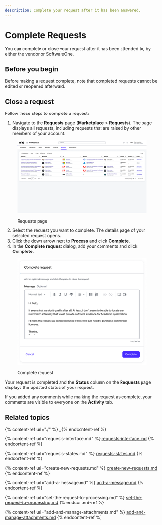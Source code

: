 ```yaml
---
description: Complete your request after it has been answered.
---
```


# Complete Requests

You can complete or close your request after it has been attended to, by either the vendor or SoftwareOne.&#x20;

## Before you begin <a href="#taskt_users__manage_users_task__prereq__1" id="taskt_users__manage_users_task__prereq__1"></a>

Before making a request complete, note that completed requests cannot be edited or reopened afterward.&#x20;

## Close a request

Follow these steps to complete a request:

1. Navigate to the **Requests** page (**Marketplace** > **Requests**). The page displays all requests, including requests that are raised by other members of your account.&#x20;

<figure><img src="../../../.gitbook/assets/image (412).png" alt=""><figcaption><p>Requests page</p></figcaption></figure>

2. Select the request you want to complete. The details page of your selected request opens.&#x20;
3. Click the down arrow next to **Process** and click **Complete**.&#x20;
4. In the **Complete request** dialog, add your comments and click **Complete**.&#x20;

<figure><img src="../../../.gitbook/assets/image (413).png" alt="" width="563"><figcaption><p>Complete request</p></figcaption></figure>

Your request is completed and the **Status** column on the **Requests** page displays the updated status of your request.

If you added any comments while marking the request as complete, your comments are visible to everyone on the **Activity** tab.

## Related topics

{% content-ref url="./" %}
[.](./)
{% endcontent-ref %}

{% content-ref url="requests-interface.md" %}
[requests-interface.md](requests-interface.md)
{% endcontent-ref %}

{% content-ref url="requests-states.md" %}
[requests-states.md](requests-states.md)
{% endcontent-ref %}

{% content-ref url="create-new-requests.md" %}
[create-new-requests.md](create-new-requests.md)
{% endcontent-ref %}

{% content-ref url="add-a-message.md" %}
[add-a-message.md](add-a-message.md)
{% endcontent-ref %}

{% content-ref url="set-the-request-to-processing.md" %}
[set-the-request-to-processing.md](set-the-request-to-processing.md)
{% endcontent-ref %}

{% content-ref url="add-and-manage-attachments.md" %}
[add-and-manage-attachments.md](add-and-manage-attachments.md)
{% endcontent-ref %}
